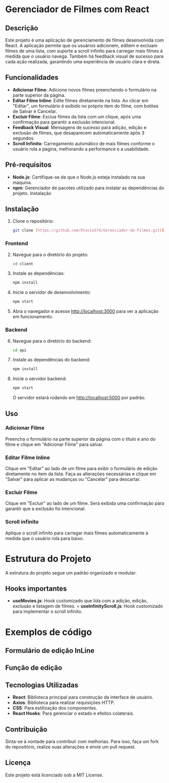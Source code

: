 # Gerenciador de Filmes com React

## Descrição
Este projeto é uma aplicação de gerenciamento de filmes desenvolvida com React. A aplicação permite que os usuários adicionem, editem e excluam filmes de uma lista, com suporte a scroll infinito para carregar mais filmes à medida que o usuário navega. Também há feedback visual de sucesso para cada ação realizada, garantindo uma experiência de usuário clara e direta.

## Funcionalidades
- **Adicionar Filme**: Adicione novos filmes preenchendo o formulário na parte superior da página.
- **Editar Filme Inline**: Edite filmes diretamente na lista. Ao clicar em "Editar", um formulário é exibido no próprio item do filme, com botões de Salvar e Cancelar.
- **Excluir Filme**: Exclua filmes da lista com um clique, após uma confirmação para garantir a exclusão intencional.
- **Feedback Visual**: Mensagens de sucesso para adição, edição e exclusão de filmes, que desaparecem automaticamente após 3 segundos.
- **Scroll Infinito**: Carregamento automático de mais filmes conforme o usuário rola a página, melhorando a performance e a usabilidade.

## Pré-requisitos
- **Node.js**: Certifique-se de que o Node.js esteja instalado na sua máquina.
- **npm**: Gerenciador de pacotes utilizado para instalar as dependências do projeto.
Instalação

## Instalação
1. Clone o repositório:
    ```bash
    git clone [https://github.com/Otavio574/Gerenciador-de-Filmes.git](https://github.com/Otavio574/Gerenciador-de-Filmes-Com-React)
    ```
### Frontend
2. Navegue para o diretório do projeto:
    ```bash
    cd client
    ```

3. Instale as dependências:
    ```bash
    npm install
    ```

4. Inicie o servidor de desenvolvimento:
    ```bash
    npm start
    ```

5. Abra o navegador e acesse [http://localhost:3000](http://localhost:3000) para ver a aplicação em funcionamento.

### Backend

6. Navegue para o diretório do backend:
    ```bash
    cd api
    ```

7. Instale as dependências do backend:
    ```bash
    npm install
    ```

8. Inicie o servidor backend:
    ```bash
    npm start
    ```

    O servidor estará rodando em [http://localhost:5000](http://localhost:5000) por padrão. 


## Uso

### Adicionar Filme
Preencha o formulário na parte superior da página com o título e ano do filme e clique em "Adicionar Filme" para salvar.

### Editar Filme Inline
Clique em "Editar" ao lado de um filme para exibir o formulário de edição diretamente no item da lista. Faça as alterações necessárias e clique em "Salvar" para aplicar as mudanças ou "Cancelar" para descartar.

### Excluir Filme
Clique em "Excluir" ao lado de um filme. Será exibida uma confirmação para garantir que a exclusão foi intencional.

### Scroll infinito
Aplique o scroll infinito para carregar mais filmes automaticamente à medida que o usuário rola para baixo.

# Estrutura do Projeto
A estrutura do projeto segue um padrão organizado e modular:

## Hooks importantes

- **useMovies.js**: Hook customizado que lida com a adição, edição, exclusão e listagem de filmes.
= **useInfinityScroll.js**: Hook customizado para implementar o scroll infinito.

# Exemplos de código

## Formulário de edição InLine

## Função de edição

## Tecnologias Utilizadas
- **React**: Biblioteca principal para construção da interface de usuário.
- **Axios**: Biblioteca para realizar requisições HTTP.
- **CSS**: Para estilização dos componentes.
- **React Hooks**: Para gerenciar o estado e efeitos colaterais.

## Contribuição
Sinta-se à vontade para contribuir com melhorias. Para isso, faça um fork do repositório, realize suas alterações e envie um pull request.

## Licença
Este projeto está licenciado sob a MIT License.
